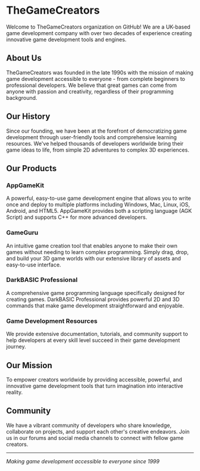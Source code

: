 # TheGameCreators

Welcome to TheGameCreators organization on GitHub! We are a UK-based game development company with over two decades of experience creating innovative game development tools and engines.

## About Us

TheGameCreators was founded in the late 1990s with the mission of making game development accessible to everyone - from complete beginners to professional developers. We believe that great games can come from anyone with passion and creativity, regardless of their programming background.

## Our History

Since our founding, we have been at the forefront of democratizing game development through user-friendly tools and comprehensive learning resources. We've helped thousands of developers worldwide bring their game ideas to life, from simple 2D adventures to complex 3D experiences.

## Our Products

### AppGameKit
A powerful, easy-to-use game development engine that allows you to write once and deploy to multiple platforms including Windows, Mac, Linux, iOS, Android, and HTML5. AppGameKit provides both a scripting language (AGK Script) and supports C++ for more advanced developers.

### GameGuru
An intuitive game creation tool that enables anyone to make their own games without needing to learn complex programming. Simply drag, drop, and build your 3D game worlds with our extensive library of assets and easy-to-use interface.

### DarkBASIC Professional
A comprehensive game programming language specifically designed for creating games. DarkBASIC Professional provides powerful 2D and 3D commands that make game development straightforward and enjoyable.

### Game Development Resources
We provide extensive documentation, tutorials, and community support to help developers at every skill level succeed in their game development journey.

## Our Mission

To empower creators worldwide by providing accessible, powerful, and innovative game development tools that turn imagination into interactive reality.

## Community

We have a vibrant community of developers who share knowledge, collaborate on projects, and support each other's creative endeavors. Join us in our forums and social media channels to connect with fellow game creators.

---

*Making game development accessible to everyone since 1999*
